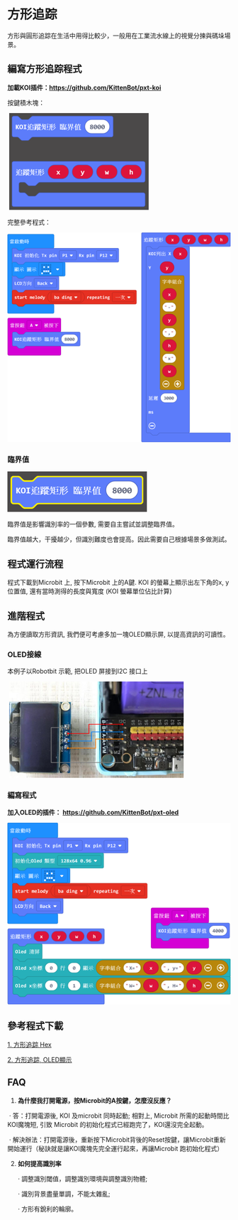 # **方形追踪**

方形與圓形追踪在生活中用得比較少，一般用在工業流水線上的視覺分揀與碼垛場景。



## 編寫方形追踪程式

**加載KOI插件：https://github.com/KittenBot/pxt-koi**



按鍵積木塊：



​             ![](KOI08/01-1.png)



完整參考程式：

  ![](KOI08/02-1.png)



### 臨界值

 ![](KOI08/04-1.png)

臨界值是影響識別率的一個參數, 需要自主嘗試並調整臨界值。

臨界值越大，干擾越少，但識別難度也會提高。因此需要自己根據場景多做測試。



## **程式運行流程**

程式下載到Microbit 上, 按下Microbit 上的A鍵. KOI 的螢幕上顯示出左下角的x, y 位置值, 還有當時測得的長度與寬度 (KOI 螢幕單位佔比計算)



## 進階程式

為方便讀取方形資訊, 我們便可考慮多加一塊OLED顯示屏, 以提高資訊的可讀性。

### OLED接線

本例子以Robotbit 示範, 把OLED 屏接到I2C 接口上

​      ![](KOI06/03-1.png)



### 編寫程式

**加入OLED的插件： https://github.com/KittenBot/pxt-oled**

 ![](KOI08/03-1.png)



## 參考程式下載

[1. 方形追踪 Hex](https://bit.ly/KOIRectangleRecHex)

[2. 方形追踪, OLED顯示](https://bit.ly/KOIRectangleOLEDHex)



## FAQ

1. **為什麼我打開電源，按Microbit的A按鍵，怎麼沒反應？**

​       ·    答：打開電源後, KOI 及microbit 同時起動; 相對上, Microbit 所需的起動時間比KOI魔塊短, 引致 Microbit 的初始化程式已經跑完了，KOI還沒完全起動。

​       ·    解決辦法：打開電源後，重新按下Microbit背後的Reset按鍵，讓Microbit重新開始運行（秘訣就是讓KOI魔塊先完全運行起來，再讓Microbit 跑初始化程式）



2. **如何提高識別率**

   ·    調整識別閾值，調整識別環境與調整識別物體;

   ·    識別背景盡量單調，不能太雜亂;

   ·    方形有銳利的輪廓。
   
   


